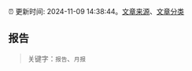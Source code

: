 :alarm_clock: 更新时间: 2024-11-09 14:38:44。[文章来源](/README.md)、[文章分类](/TAGS.md)

## 报告


> 关键字：`报告`、`月报`



